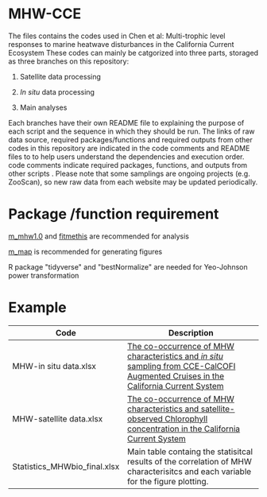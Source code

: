 # MHW-CCE
The files contains the codes used in Chen et al: Multi-trophic level responses to marine heatwave disturbances in the California Current Ecosystem
These codes can mainly be catgorized into three parts, storaged as three branches on this repository: 
1) Satellite data processing

2) _In situ_ data processing

3) Main analyses

Each branches have their own README file to explaining the purpose of each script and the sequence in which they should be run. The links of raw data source, required packages/functions and required outputs from other codes in this repository are indicated in the code comments and README files to to help users understand the dependencies and execution order.   code comments  indicate required packages, functions, and outputs from other scripts .
Please note that some samplings are ongoing projects (e.g. ZooScan), so new raw data from each website may be updated periodically.

# Package /function requirement
[m_mhw1.0](https://github.com/ZijieZhaoMMHW/m_mhw1.0?tab=readme-ov-file) and [fitmethis](https://github.com/quitadal/EPINETLAB/blob/master/EPINETLAB/fitmethis.m) are recommended for analysis

[m_map](https://www.eoas.ubc.ca/~rich/map.html) is recommended for generating figures


R package "tidyverse" and "bestNormalize" are needed for Yeo-Johnson power transformation

# Example
|Code|Description|
|------|------|
|MHW-in situ data.xlsx| [The co-occurrence of MHW characteristics and *in situ* sampling from CCE-CalCOFI Augmented Cruises in the California Current System](https://doi.org/10.6073/pasta/be6d2547424b1f9a6da933392b3c3979)|
|MHW-satellite data.xlsx|[The co-occurrence of MHW characteristics and satellite-observed Chlorophyll concentration in the California Current System](https://doi.org/10.6073/pasta/537aae78a89c161ffdf3d84c50e88156)|
|Statistics_MHWbio_final.xlsx|Main table containg the statisitcal results of the correlation of MHW characterisitcs and each variable for the figure plotting.
